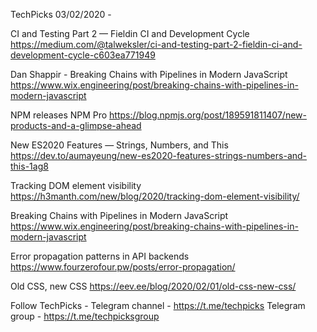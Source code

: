 TechPicks 03/02/2020 -

CI and Testing Part 2 — Fieldin CI and Development Cycle
https://medium.com/@talweksler/ci-and-testing-part-2-fieldin-ci-and-development-cycle-c603ea771949

Dan Shappir - Breaking Chains with Pipelines in Modern JavaScript
https://www.wix.engineering/post/breaking-chains-with-pipelines-in-modern-javascript

NPM releases NPM Pro
https://blog.npmjs.org/post/189591811407/new-products-and-a-glimpse-ahead

New ES2020 Features — Strings, Numbers, and This
https://dev.to/aumayeung/new-es2020-features-strings-numbers-and-this-1ag8

Tracking DOM element visibility
https://h3manth.com/new/blog/2020/tracking-dom-element-visibility/

Breaking Chains with Pipelines in Modern JavaScript
https://www.wix.engineering/post/breaking-chains-with-pipelines-in-modern-javascript

Error propagation patterns in API backends
https://www.fourzerofour.pw/posts/error-propagation/

Old CSS, new CSS
https://eev.ee/blog/2020/02/01/old-css-new-css/

Follow TechPicks -
Telegram channel - https://t.me/techpicks
Telegram group - https://t.me/techpicksgroup